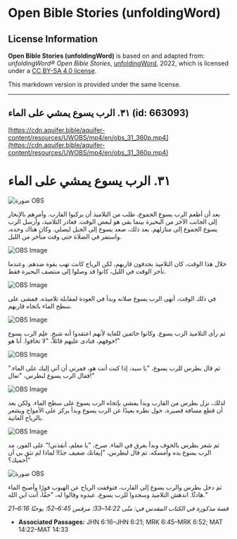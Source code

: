 # Open Bible Stories (unfoldingWord)

## License Information

**Open Bible Stories (unfoldingWord)** is based on and adapted from: _unfoldingWord® Open Bible Stories_, [unfoldingWord](https://unfoldingword.org/utw), 2022, which is licensed under a [CC BY-SA 4.0 license](https://creativecommons.org/licenses/by-sa/4.0/legalcode.en).

This markdown version is provided under the same license.



--------------------------------

## ٣١. الرب يسوع يمشي على الماء (id: 663093)

[https://cdn.aquifer.bible/aquifer-content/resources/UWOBS/mp4/en/obs_31_360p.mp4](https://cdn.aquifer.bible/aquifer-content/resources/UWOBS/mp4/en/obs_31_360p.mp4)

٣١. الرب يسوع يمشي على الماء
============================

![صورة OBS](https://cdn.aquifer.bible/aquifer-content/resources/UWOBS/jpg/360px/obs-en-31-01.jpg)

بعد أن أطعم الرب يسوع الجموع، طلب من التلاميذ أن يركبوا القارب. وأمرهم بالإبحار إلى الجانب الآخر من البحيرة بينما بقي هو لبعض الوقت. فغادر التلاميذ، وأرسل الرب يسوع الجموع إلى منازلهم. بعد ذلك، صعد يسوع إلى الجبل ليصلي. وكان هناك وحده، واستمر في الصلاة حتى وقت متأخر من الليل.

![OBS Image](https://cdn.aquifer.bible/aquifer-content/resources/UWOBS/jpg/360px/obs-en-31-02.jpg)

خلال هذا الوقت، كان التلاميذ يجدفون قاربهم، لكن الرياح كانت تهب بقوة ضدهم. وعندما تأخر الوقت في الليل، كانوا قد وصلوا إلى منتصف البحيرة فقط.

![OBS Image](https://cdn.aquifer.bible/aquifer-content/resources/UWOBS/jpg/360px/obs-en-31-03.jpg)

في ذلك الوقت، أنهى الرب يسوع صلاته وبدأ في العودة لمقابلة تلاميذه. فمشى على سطح الماء باتجاه قاربهم.

![OBS Image](https://cdn.aquifer.bible/aquifer-content/resources/UWOBS/jpg/360px/obs-en-31-04.jpg)

ثم رأى التلاميذ الرب يسوع. وكانوا خائفين للغاية لأنهم اعتقدوا أنه شبح. علِم الرب يسوع خوفهم، فنادى عليهم قائلاً، "لا تخافوا. أنا هو!"

![OBS Image](https://cdn.aquifer.bible/aquifer-content/resources/UWOBS/jpg/360px/obs-en-31-05.jpg)

ثم قال بطرس للرب يسوع، "يا سيد، إذا كنت أنت هو، فمرني أن آتي إليك على الماء." فقال الرب يسوع لبطرس، "تعال!"

![OBS Image](https://cdn.aquifer.bible/aquifer-content/resources/UWOBS/jpg/360px/obs-en-31-06.jpg)

لذلك، نزل بطرس من القارب وبدأ يمشي بإتجاه الرب يسوع على سطح الماء. ولكن بعد أن قطع مسافة قصيرة، حول نظره بعيدًا عن الرب يسوع وبدأ يركز على الأمواج ويشعر بالرياح العاتية.

![OBS Image](https://cdn.aquifer.bible/aquifer-content/resources/UWOBS/jpg/360px/obs-en-31-07.jpg)

ثم شعر بطرس بالخوف وبدأ يغرق في الماء. صرخ، "يا معلم، أنقذني!" على الفور، مد الرب يسوع يده وأمسكه. ثم قال لبطرس، "إيمانك ضعيف جدًا! لماذا لم تثق بي أن أحميك؟"

![صورة OBS](https://cdn.aquifer.bible/aquifer-content/resources/UWOBS/jpg/360px/obs-en-31-08.jpg)

ثم دخل بطرس والرب يسوع إلى القارب، فتوقفت الرياح عن الهبوب فورًا وأصبح الماء هادئًا. اندهش التلاميذ وسجدوا للرب يسوع، عبدوه وقالوا له، "حقًا، أنت ابن الله."

*قصة مذكورة في الكتاب المقدس في: متّى 14:22–33؛ مرقس 6:45–52؛ يوحنّا 6:16–21*

* **Associated Passages:** JHN 6:16–JHN 6:21; MRK 6:45–MRK 6:52; MAT 14:22–MAT 14:33

